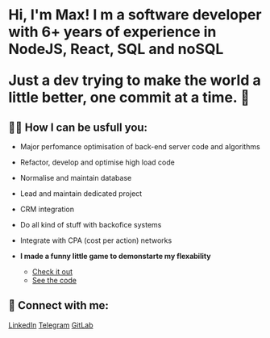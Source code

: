 <h1>Hi, I'm Max!
<b>I m a software developer with 6+ years of experience in NodeJS, React, SQL and noSQL</b>

Just a dev trying to make the world a little better, one commit at a time. 👯

<h2>👨‍💼 How I can be usfull you:</h2>

- Major perfomance optimisation of back-end server code and algorithms
- Refactor, develop and optimise high load code
- Normalise and maintain database
- Lead and maintain dedicated project
- CRM integration
- Do all kind of stuff with backofice systems
- Integrate with CPA (cost per action) networks

- <b>I made a funny little game to demonstarte my flexability</b>
  - [Check it out](https://maximkaygorodov.github.io/BouncyBalls/)
  - [See the code ](https://github.com/MaximKaygorodov/BouncyBalls)


<h2> 🤳 Connect with me:</h2>


<a href="https://www.linkedin.com/in/maxim-kaygorodov-9b2b341b3">LinkedIn</a> <a href="https://t.me/Makosok">Telegram</a> <a href="https://gitlab.fxgam.es/m.kaigorodov">GitLab</a>

<!--
**joshmadakor1/joshmadakor1** is a ✨ _special_ ✨ repository because its `README.md` (this file) appears on your GitHub profile.

Here are some ideas to get you started:

- 🔭 I’m currently working on ...
- 🌱 I’m currently learning ...
- 👯 I’m looking to collaborate on ...
- 🤔 I’m looking for help with ...
- 💬 Ask me about ...
- 📫 How to reach me: ...
- 😄 Pronouns: ...
- ⚡ Fun fact: ...
-->
